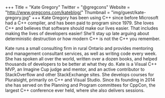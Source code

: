 +++
Title = "Kate Gregory"
Twitter = "@gregcons"
Website = "http://www.gregcons.com/kateblog/"
Thumbnail = "img/guest/kate-gregory.jpg"
+++
Kate Gregory has been using C++ since before Microsoft had a C++ compiler, and has been paid to program since 1979. She loves C++ and believes that software should make our lives easier. That includes making the lives of developers easier! She'll stay up late arguing about deterministic destruction or how modern C++ is not the C++ you remember.

Kate runs a small consulting firm in rural Ontario and provides mentoring and management consultant services, as well as writing code every week. She has spoken all over the world, written over a dozen books, and helped thousands of developers to be better at what they do. Kate is a Visual C++ MVP, an Imagine Cup judge and mentor, and an active contributor to StackOverflow and other StackExchange sites. She develops courses for Pluralsight, primarily on C++ and Visual Studio. Since its founding in 2014 she has served on the Planning and Program committees for CppCon, the largest C++ conference ever held, where she also delivers sessions.